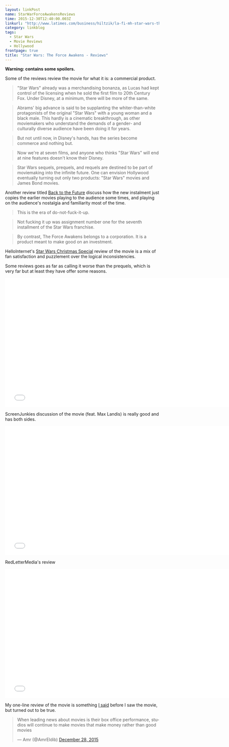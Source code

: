 ```yaml
---
layout: linkPost
name: StarWarForceAwakensReviews
time: 2015-12-30T12:40:00.003Z
linkurl: "http://www.latimes.com/business/hiltzik/la-fi-mh-star-wars-the-force-awakens-stinks-20151226-column.html"
category: linkblog
tags: 
  - Star Wars
  - Movie Reviews
  - Hollywood
frontpage: true
title: "Star Wars: The Force Awakens - Reviews"
---
```


**Warning: contains some spoilers.**  

Some of the reviews review the movie for what it is: a commercial product.  

<blockquote>"Star Wars" already was a merchandising bonanza, as Lucas had kept control of the licensing when he sold the first film to 20th Century Fox. Under Disney, at a minimum, there will be more of the same.</blockquote>  

<blockquote> Abrams' big advance is said to be supplanting the whiter-than-white protagonists of the original "Star Wars" with a young woman and a black male. This hardly is a cinematic breakthrough, as other moviemakers who understand the demands of a gender- and culturally diverse audience have been doing it for years.</blockquote>  

<blockquote> But not until now, in Disney's hands, has the series become commerce and nothing but.</blockquote>  

<blockquote> Now we're at seven films, and anyone who thinks "Star Wars" will end at nine features doesn't know their Disney.</blockquote>  

<blockquote> Star Wars sequels, prequels, and requels are destined to be part of moviemaking into the infinite future. One can envision Hollywood eventually turning out only two products: "Star Wars" movies and James Bond movies.</blockquote>    

Another review titled [Back to the Future](http://reverseshot.org/reviews/entry/2157/star_wars_force_awakens) discuss how the new instalment just copies the earlier movies playing to the audience some times, and playing on the audience's nostalgia and familiarity most of the time.  

<blockquote> This is the era of do-not-fuck-it-up.</blockquote>    
  
<blockquote> Not fucking it up was assignment number one for the seventh installment of the Star Wars franchise.</blockquote>
  
<blockquote> By contrast, The Force Awakens belongs to a corporation. It is a product meant to make good on an investment.</blockquote>    

HelloInternet's [Star Wars Christmas Special](http://www.hellointernet.fm/podcast/54) review of the movie is a mix of fan satisfaction and puzzlement over the logical inconsistencies.  

Some reviews goes as far as calling it worse than the prequels, which is very far but at least they have offer some reasons.  
<iframe width="750" height="422" src="//www.youtube.com/embed/FNAy7yCMyBw" frameborder="0" allowfullscreen></iframe>

ScreenJunkies discussion of the movie (feat. Max Landis) is really good and has both sides.  
<iframe width="750" height="422" src="//www.youtube.com/embed/TyQRp_1PjbU" frameborder="0" allowfullscreen></iframe>

RedLetterMedia's review  
<iframe width="750" height="422" src="//www.youtube.com/embed/AvsiJppCdmk" frameborder="0" allowfullscreen></iframe>

My one-line review of the movie is something [I said](https://twitter.com/AmrEldib/status/681264194679738368) before I saw the movie, but turned out to be true.  

<blockquote class="twitter-tweet" lang="en"><p lang="en" dir="ltr">When leading news about movies is their box office performance, studios will continue to make movies that make money rather than good movies</p>&mdash; Amr (@AmrEldib) <a href="https://twitter.com/AmrEldib/status/681264194679738368">December 28, 2015</a></blockquote>
<script async src="//platform.twitter.com/widgets.js" charset="utf-8"></script>

